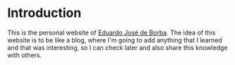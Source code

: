 # Introduction

This is the personal website of [Eduardo José de Borba](https://www.linkedin.com/in/eduardo-jose-de-borba/). The idea of this website is to be like a blog, where I'm going to add anything that I learned and that was interesting, so I can check later and also share this knowledge with others.
